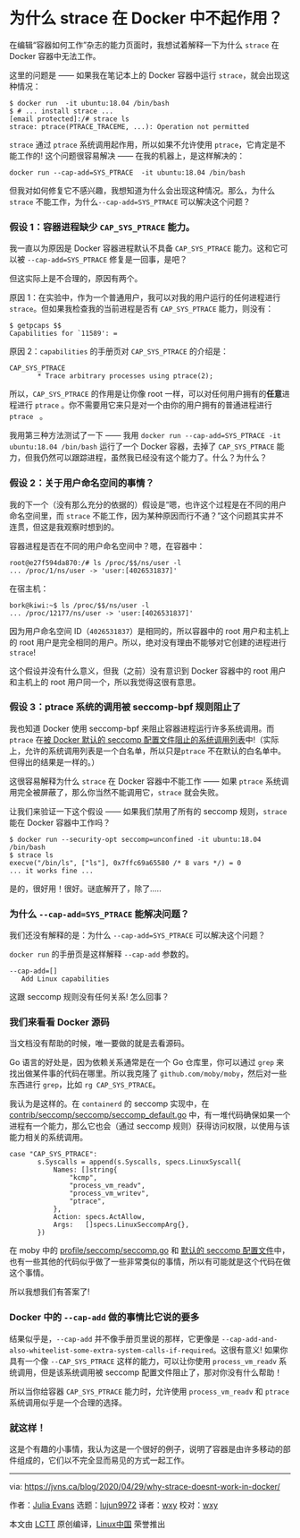 [#]: collector: (lujun9972)
[#]: translator: (wxy)
[#]: reviewer: (wxy)
[#]: publisher: ( )
[#]: url: ( )
[#]: subject: (Why strace doesn't work in Docker)
[#]: via: (https://jvns.ca/blog/2020/04/29/why-strace-doesnt-work-in-docker/)
[#]: author: (Julia Evans https://jvns.ca/)

为什么 strace 在 Docker 中不起作用？
======

在编辑“容器如何工作”杂志的能力页面时，我想试着解释一下为什么 `strace` 在 Docker 容器中无法工作。

这里的问题是 —— 如果我在笔记本上的 Docker 容器中运行 `strace`，就会出现这种情况：

```
$ docker run  -it ubuntu:18.04 /bin/bash
$ # ... install strace ...
[email protected]:/# strace ls
strace: ptrace(PTRACE_TRACEME, ...): Operation not permitted
```

`strace` 通过 `ptrace` 系统调用起作用，所以如果不允许使用 `ptrace`，它肯定是不能工作的! 这个问题很容易解决 —— 在我的机器上，是这样解决的：

```
docker run --cap-add=SYS_PTRACE  -it ubuntu:18.04 /bin/bash
```

但我对如何修复它不感兴趣，我想知道为什么会出现这种情况。那么，为什么 `strace` 不能工作，为什么`--cap-add=SYS_PTRACE` 可以解决这个问题？

### 假设 1：容器进程缺少 `CAP_SYS_PTRACE` 能力。

我一直以为原因是 Docker 容器进程默认不具备 `CAP_SYS_PTRACE` 能力。这和它可以被 `--cap-add=SYS_PTRACE` 修复是一回事，是吧？

但这实际上是不合理的，原因有两个。

原因 1：在实验中，作为一个普通用户，我可以对我的用户运行的任何进程进行 `strace`。但如果我检查我的当前进程是否有 `CAP_SYS_PTRACE` 能力，则没有：

```
$ getpcaps $$
Capabilities for `11589': =
```

原因 2：`capabilities` 的手册页对 `CAP_SYS_PTRACE` 的介绍是：

```
CAP_SYS_PTRACE
       * Trace arbitrary processes using ptrace(2);
```

所以，`CAP_SYS_PTRACE` 的作用是让你像 root 一样，可以对任何用户拥有的**任意**进程进行  `ptrace` 。你不需要用它来只是对一个由你的用户拥有的普通进程进行 `ptrace ` 。

我用第三种方法测试了一下 —— 我用 `docker run --cap-add=SYS_PTRACE -it ubuntu:18.04 /bin/bash` 运行了一个 Docker 容器，去掉了 `CAP_SYS_PTRACE` 能力，但我仍然可以跟踪进程，虽然我已经没有这个能力了。什么？为什么？

### 假设 2：关于用户命名空间的事情？

我的下一个（没有那么充分的依据的）假设是“嗯，也许这个过程是在不同的用户命名空间里，而 `strace` 不能工作，因为某种原因而行不通？”这个问题其实并不连贯，但这是我观察时想到的。

容器进程是否在不同的用户命名空间中？嗯，在容器中：

```
root@e27f594da870:/# ls /proc/$$/ns/user -l
... /proc/1/ns/user -> 'user:[4026531837]'
```

在宿主机：

```
bork@kiwi:~$ ls /proc/$$/ns/user -l
... /proc/12177/ns/user -> 'user:[4026531837]'
```

因为用户命名空间 ID（`4026531837`）是相同的，所以容器中的 root 用户和主机上的 root 用户是完全相同的用户。所以，绝对没有理由不能够对它创建的进程进行 `strace`!

这个假设并没有什么意义，但我（之前）没有意识到 Docker 容器中的 root 用户和主机上的 root 用户同一个，所以我觉得这很有意思。

### 假设 3：ptrace 系统的调用被 seccomp-bpf 规则阻止了

我也知道 Docker 使用 seccomp-bpf 来阻止容器进程运行许多系统调用。而 `ptrace` 在[被 Docker 默认的 seccomp 配置文件阻止的系统调用列表][2]中!（实际上，允许的系统调用列表是一个白名单，所以只是`ptrace` 不在默认的白名单中。但得出的结果是一样的。）

这很容易解释为什么 `strace` 在 Docker 容器中不能工作 —— 如果 `ptrace` 系统调用完全被屏蔽了，那么你当然不能调用它，`strace` 就会失败。

让我们来验证一下这个假设 —— 如果我们禁用了所有的 seccomp 规则，`strace` 能在 Docker 容器中工作吗？

```
$ docker run --security-opt seccomp=unconfined -it ubuntu:18.04  /bin/bash
$ strace ls
execve("/bin/ls", ["ls"], 0x7ffc69a65580 /* 8 vars */) = 0
... it works fine ...
```

是的，很好用！很好。谜底解开了，除了.....

### 为什么 `--cap-add=SYS_PTRACE` 能解决问题？

我们还没有解释的是：为什么 `--cap-add=SYS_PTRACE` 可以解决这个问题？

`docker run` 的手册页是这样解释 `--cap-add` 参数的。

```
--cap-add=[]
   Add Linux capabilities
```

这跟 seccomp 规则没有任何关系! 怎么回事？

### 我们来看看 Docker 源码

当文档没有帮助的时候，唯一要做的就是去看源码。

Go 语言的好处是，因为依赖关系通常是在一个 Go 仓库里，你可以通过 `grep` 来找出做某件事的代码在哪里。所以我克隆了 `github.com/moby/moby`，然后对一些东西进行 `grep`，比如 `rg CAP_SYS_PTRACE`。

我认为是这样的。在 `containerd` 的 seccomp 实现中，在 [contrib/seccomp/seccomp/seccomp_default.go][3] 中，有一堆代码确保如果一个进程有一个能力，那么它也会（通过 seccomp 规则）获得访问权限，以使用与该能力相关的系统调用。

```
case "CAP_SYS_PTRACE":
       s.Syscalls = append(s.Syscalls, specs.LinuxSyscall{
           Names: []string{
               "kcmp",
               "process_vm_readv",
               "process_vm_writev",
               "ptrace",
           },
           Action: specs.ActAllow,
           Args:   []specs.LinuxSeccompArg{},
       })
```

在 moby 中的 [profile/seccomp/seccomp.go][4] 和 [默认的 seccomp 配置文件][5]中，也有一些其他的代码似乎做了一些非常类似的事情，所以有可能就是这个代码在做这个事情。

所以我想我们有答案了!

### Docker 中的 `--cap-add` 做的事情比它说的要多

结果似乎是，`--cap-add` 并不像手册页里说的那样，它更像是 `--cap-add-and-also-whiteelist-some-extra-system-calls-if-required`。这很有意义! 如果你具有一个像 `--CAP_SYS_PTRACE` 这样的能力，可以让你使用 `process_vm_readv` 系统调用，但是该系统调用被 seccomp 配置文件阻止了，那对你没有什么帮助！

所以当你给容器 `CAP_SYS_PTRACE` 能力时，允许使用 `process_vm_readv` 和 `ptrace` 系统调用似乎是一个合理的选择。

### 就这样！

这是个有趣的小事情，我认为这是一个很好的例子，说明了容器是由许多移动的部件组成的，它们以不完全显而易见的方式一起工作。

--------------------------------------------------------------------------------

via: https://jvns.ca/blog/2020/04/29/why-strace-doesnt-work-in-docker/

作者：[Julia Evans][a]
选题：[lujun9972][b]
译者：[wxy](https://github.com/wxy)
校对：[wxy](https://github.com/wxy)

本文由 [LCTT](https://github.com/LCTT/TranslateProject) 原创编译，[Linux中国](https://linux.cn/) 荣誉推出

[a]: https://jvns.ca/
[b]: https://github.com/lujun9972
[1]: https://wizardzines.com/zines/containers
[2]: https://docs.docker.com/engine/security/seccomp/
[3]: https://github.com/containerd/containerd/blob/4be98fa28b62e8a012491d655a4d6818ef87b080/contrib/seccomp/seccomp_default.go#L527-L537
[4]: https://github.com/moby/moby/blob/cc0dfb6e7b22ad120c60a9ce770ea15415767cf9/profiles/seccomp/seccomp.go#L126-L132
[5]: https://github.com/moby/moby/blob/master/profiles/seccomp/default.json#L723-L739
